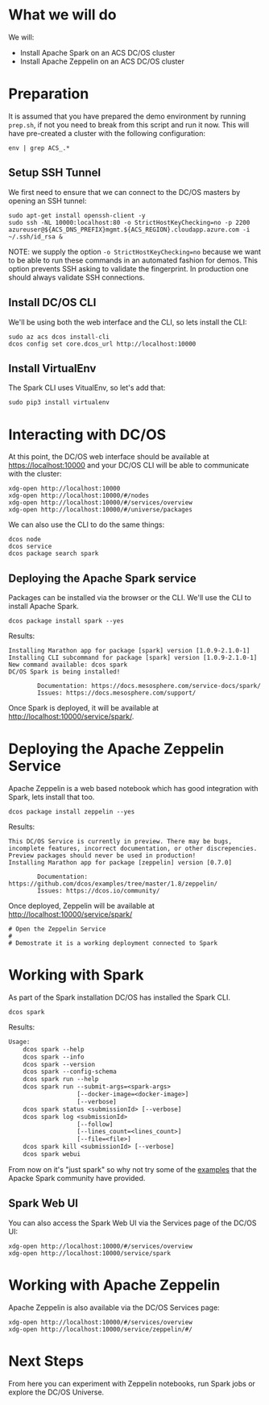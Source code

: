 # What we will do

We will:

  * Install Apache Spark on an ACS DC/OS cluster
  * Install Apache Zeppelin on an ACS DC/OS cluster

# Preparation

It is assumed that you have prepared the demo environment by running
`prep.sh`, if not you need to break from this script and run it
now. This will have pre-created a cluster with the following
configuration:

```
env | grep ACS_.*
```

## Setup SSH Tunnel

We first need to ensure that we can connect to the DC/OS masters by
opening an SSH tunnel:

```
sudo apt-get install openssh-client -y
sudo ssh -NL 10000:localhost:80 -o StrictHostKeyChecking=no -p 2200 azureuser@${ACS_DNS_PREFIX}mgmt.${ACS_REGION}.cloudapp.azure.com -i ~/.ssh/id_rsa &
```

NOTE: we supply the option `-o StrictHostKeyChecking=no` because we
want to be able to run these commands in an automated fashion for
demos. This option prevents SSH asking to validate the fingerprint. In
production one should always validate SSH connections.

## Install DC/OS CLI

We'll be using both the web interface and the CLI, so lets install the
CLI:

```
sudo az acs dcos install-cli
dcos config set core.dcos_url http://localhost:10000
```

## Install VirtualEnv

The Spark CLI uses VitualEnv, so let's add that:

```
sudo pip3 install virtualenv
```

# Interacting with DC/OS

At this point, the DC/OS web interface should be available
at [https://localhost:10000](https://localhost:10000) and your DC/OS
CLI will be able to communicate with the cluster:

```
xdg-open http://localhost:10000
xdg-open http://localhost:10000/#/nodes
xdg-open http://localhost:10000/#/services/overview
xdg-open http://localhost:10000/#/universe/packages
```

We can also use the CLI to do the same things:

```
dcos node
dcos service
dcos package search spark
```

## Deploying the Apache Spark service

Packages can be installed via the browser or the CLI. We'll use the
CLI to install Apache Spark.

```
dcos package install spark --yes
```

Results:

```
Installing Marathon app for package [spark] version [1.0.9-2.1.0-1]
Installing CLI subcommand for package [spark] version [1.0.9-2.1.0-1]
New command available: dcos spark
DC/OS Spark is being installed!

        Documentation: https://docs.mesosphere.com/service-docs/spark/
        Issues: https://docs.mesosphere.com/support/
```

Once Spark is deployed, it will be available
at [http://localhost:10000/service/spark/](http://localhost:10000/service/spark/).

# Deploying the Apache Zeppelin Service

Apache Zeppelin is a web based notebook which has good integration
with Spark, lets install that too.

```
dcos package install zeppelin --yes
```

Results:

```
This DC/OS Service is currently in preview. There may be bugs, incomplete features, incorrect documentation, or other discrepencies. Preview packages should never be used in production!
Installing Marathon app for package [zeppelin] version [0.7.0]

        Documentation: https://github.com/dcos/examples/tree/master/1.8/zeppelin/
	    Issues: https://dcos.io/community/				
```

Once deployed, Zeppelin will be available
at [http://localhost:10000/service/spark/](http://localhost:10000/service/spark/)

```
# Open the Zeppelin Service
# 
# Demostrate it is a working deployment connected to Spark
```

# Working with Spark

As part of the Spark installation DC/OS has installed the Spark CLI.

```
dcos spark 
```

Results:

```expected_similarity=0.6
Usage:
    dcos spark --help
    dcos spark --info
    dcos spark --version
    dcos spark --config-schema
    dcos spark run --help
    dcos spark run --submit-args=<spark-args>
                   [--docker-image=<docker-image>]
                   [--verbose]
    dcos spark status <submissionId> [--verbose]
    dcos spark log <submissionId>
                   [--follow]
                   [--lines_count=<lines_count>]
                   [--file=<file>]
    dcos spark kill <submissionId> [--verbose]
    dcos spark webui																																   
```

From now on it's "just spark" so why not try some of
the [examples](http://spark.apache.org/examples.html) that the Apacke
Spark community have provided.

## Spark Web UI

You can also access the Spark Web UI via the Services page of the
DC/OS UI:

```
xdg-open http://localhost:10000/#/services/overview
xdg-open http://localhost:10000/service/spark
```

# Working with Apache Zeppelin

Apache Zeppelin is also available via the DC/OS Services page:

```
xdg-open http://localhost:10000/#/services/overview 
xdg-open http://localhost:10000/service/zeppelin/#/
```

# Next Steps

From here you can experiment with Zeppelin notebooks, run Spark jobs
or explore the DC/OS Universe.
